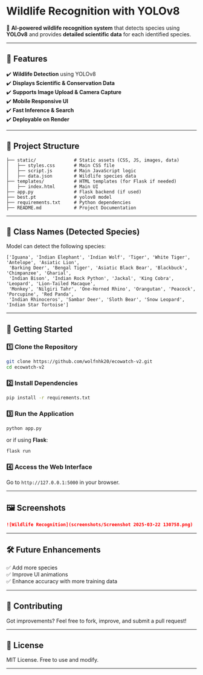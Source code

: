# **Wildlife Recognition with YOLOv8**
🚀 **AI-powered wildlife recognition system** that detects species using **YOLOv8** and provides **detailed scientific data** for each identified species.

---

## **📌 Features**
✔️ **Wildlife Detection** using YOLOv8  
✔️ **Displays Scientific & Conservation Data**  
✔️ **Supports Image Upload & Camera Capture**  
✔️ **Mobile Responsive UI**  
✔️ **Fast Inference & Search**  
✔️ **Deployable on Render**  

---

## **📂 Project Structure**
```
├── static/              # Static assets (CSS, JS, images, data)
│   ├── styles.css       # Main CSS file
│   ├── script.js        # Main JavaScript logic
│   ├── data.json        # Wildlife species data
├── templates/           # HTML templates (for Flask if needed)
│   ├── index.html       # Main UI
├── app.py               # Flask backend (if used)
├── best.pt              # yolov8 model
├── requirements.txt     # Python dependencies
├── README.md            # Project Documentation
```

---

## **📸 Class Names (Detected Species)**
Model can detect the following species:

```
['Iguana', 'Indian Elephant', 'Indian Wolf', 'Tiger', 'White Tiger', 'Antelope', 'Asiatic Lion', 
 'Barking Deer', 'Bengal Tiger', 'Asiatic Black Bear', 'Blackbuck', 'Chimpanzee', 'Gharial', 
 'Indian Bison', 'Indian Rock Python', 'Jackal', 'King Cobra', 'Leopard', 'Lion-Tailed Macaque', 
 'Monkey', 'Nilgiri Tahr', 'One-Horned Rhino', 'Orangutan', 'Peacock', 'Porcupine', 'Red Panda', 
 'Indian Rhinoceros', 'Sambar Deer', 'Sloth Bear', 'Snow Leopard', 'Indian Star Tortoise']
```

---

## **🚀 Getting Started**
### **1️⃣ Clone the Repository**
```sh
git clone https://github.com/wolfnhk20/ecowatch-v2.git
cd ecowatch-v2
```

### **2️⃣ Install Dependencies**
```sh
pip install -r requirements.txt
```

### **3️⃣ Run the Application**
```sh
python app.py
```
or if using **Flask**:
```sh
flask run
```

### **4️⃣ Access the Web Interface**
Go to `http://127.0.0.1:5000` in your browser.

---

## **🖼️ Screenshots**
```md
![Wildlife Recognition](screenshots/Screenshot 2025-03-22 130758.png)
```

---

## **🛠️ Future Enhancements**
✅ Add more species  
✅ Improve UI animations  
✅ Enhance accuracy with more training data  

---

## **🤝 Contributing**
Got improvements? Feel free to fork, improve, and submit a pull request!

---

## **📜 License**
MIT License. Free to use and modify.

---

